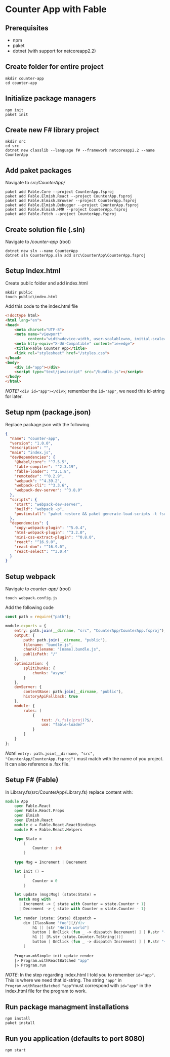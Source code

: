 # Counter App with Fable

## Prerequisites
- npm
- paket
- dotnet (with support for netcoreapp2.2)

## Create folder for entire project
```
mkdir counter-app
cd counter-app
```

## Initialize package managers
```
npm init
paket init
```

## Create new F# library project
```
mkdir src
cd src
dotnet new classlib --language f# --framework netcoreapp2.2 --name CounterApp
```

## Add paket packages
Navigate to *src/CounterApp/*
```
paket add Fable.Core --project CounterApp.fsproj
paket add Fable.Elmish.React --project CounterApp.fsproj
paket add Fable.Elmish.Browser --project CounterApp.fsproj
paket add Fable.Elmish.Debugger --project CounterApp.fsproj
paket add Fable.Elmish.HMR --project CounterApp.fsproj
paket add Fable.Fetch --project CounterApp.fsproj
```

## Create solution file (.sln)
Navigate to */counter-app* (root)
```
dotnet new sln --name CounterApp
dotnet sln CounterApp.sln add src\CounterApp\CounterApp.fsproj
```

## Setup Index.html
Create public folder and add index.html
```
mkdir public
touch public\index.html
```

Add this code to the index.html file
```html
<!doctype html>
<html lang="en">
<head>
    <meta charset="UTF-8">
    <meta name="viewport"
          content="width=device-width, user-scalable=no, initial-scale=1.0, maximum-scale=1.0, minimum-scale=1.0">
    <meta http-equiv="X-UA-Compatible" content="ie=edge">
    <title>Fable Counter App</title>
    <link rel="stylesheet" href="/styles.css">
</head>
<body>
    <div id="app"></div>
    <script type="text/javascript" src="/bundle.js"></script>
</body>
</html>
```
*NOTE!* `<div id="app"></div>`; remember the `id="app"`, we need this id-string for later.


## Setup npm (package.json)
Replace package.json with the following
```Json
{
  "name": "counter-app",
  "version": "1.0.0",
  "description": "",
  "main": "index.js",
  "devDependencies": {
    "@babel/core": "^7.5.5",
    "fable-compiler": "^2.3.19",
    "fable-loader": "^2.1.8",
    "remotedev": "^0.2.9",
    "webpack": "^4.39.2",
    "webpack-cli": "^3.3.6",
    "webpack-dev-server": "^3.8.0"
  },
  "scripts": {
    "start": "webpack-dev-server",
    "build": "webpack -p",
    "postinstall": "paket restore && paket generate-load-scripts -t fsx"
  },
  "dependencies": {
    "copy-webpack-plugin": "^5.0.4",
    "html-webpack-plugin": "^3.2.0",
    "mini-css-extract-plugin": "^0.8.0",
    "react": "^16.9.0",
    "react-dom": "^16.9.0",
    "react-select": "^3.0.4"
  }
}
```

## Setup webpack

Navigate to *counter-app/* (root) 
```
touch webpack.config.js
```
Add the following code
```Javascript
const path = require("path");

module.exports = {
    entry: path.join(__dirname, "src", "CounterApp/CounterApp.fsproj"),
    output: {
        path: path.join(__dirname, "public"),
        filename: "bundle.js",
        chunkFilename: "[name].bundle.js",
        publicPath: "/"
    },
    optimization: {
        splitChunks: {
            chunks: "async"
        }
    },
    devServer: {
        contentBase: path.join(__dirname, "public"),
        historyApiFallback: true
    },
    module: {
        rules: [
            {
                test: /\.fs(x|proj)?$/,
                use: "fable-loader"
            }
        ]
    }
};
```
*Note*! `entry: path.join(__dirname, "src", "CounterApp/CounterApp.fsproj")` must match with the name of you project. It can also reference a .fsx file.



## Setup F# (Fable)
In Library.fs(src/CounterApp/Library.fs)
replace content with:
```fsharp
module App
    open Fable.React
    open Fable.React.Props
    open Elmish
    open Elmish.React
    module c = Fable.React.ReactBindings
    module R = Fable.React.Helpers

    type State = 
        {
            Counter : int
        }
        
    type Msg = Increment | Decrement

    let init () =
        {
            Counter = 0
        }

    let update (msg:Msg) (state:State) =
      match msg with
      | Increment -> { state with Counter = state.Counter + 1}
      | Decrement -> { state with Counter = state.Counter - 1}
        
    let render (state: State) dispatch =
        div [ClassName "foo"][//div
            h1 [] [str "Hello world"]
            button [ OnClick (fun _ -> dispatch Decrement) ] [ R.str "-" ]
            h1 [] [R.str (state.Counter.ToString())]
            button [ OnClick (fun _ -> dispatch Increment) ] [ R.str "+" ]
        ]
            
    Program.mkSimple init update render
    |> Program.withReactBatched "app"
    |> Program.run
```
*NOTE*: 
In the step regarding index.html I told you to remember `id="app"`. This is where we need that id-string. 
The string `"app"` in `Program.withReactBatched "app"`must correspond with `id="app"` in the index.html file for the program to work.


## Run package managment installations
```
npm install
paket install
```

## Run you application (defaults to port 8080)
```
npm start
```